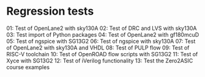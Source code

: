 # Regression tests

01: Test of OpenLane2 with sky130A
02: Test of DRC and LVS with sky130A
03: Test import of Python packages
04: Test of OpenLane2 with gf180mcuD
05: Test of ngspice with SG13G2
06: Test of ngspice with sky130A
07: Test of OpenLane2 with sky130A and VHDL
08: Test of PULP flow
09: Test of RISC-V toolchain
10: Test of OpenROAD flow scripts with SG13G2
11: Test of Xyce with SG13G2
12: Test of iVerilog functionality
13: Test the Zero2ASIC course examples
